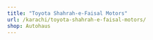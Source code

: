 ```yaml
---
title: "Toyota Shahrah-e-Faisal Motors"
url: /karachi/toyota-shahrah-e-faisal-motors/
shop: Autohaus
---
```

